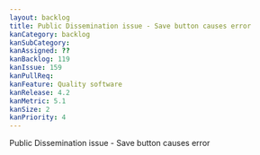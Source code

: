 ```yaml
---
layout: backlog
title: Public Dissemination issue - Save button causes error
kanCategory: backlog
kanSubCategory:
kanAssigned: ??
kanBacklog: 119
kanIssue: 159
kanPullReq:
kanFeature: Quality software
kanRelease: 4.2
kanMetric: 5.1
kanSize: 2
kanPriority: 4
---
```

Public Dissemination issue - Save button causes error
